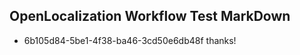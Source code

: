 ## OpenLocalization Workflow Test MarkDown
* 6b105d84-5be1-4f38-ba46-3cd50e6db48f thanks!

<!--HONumber=Jul16_HO3-->


